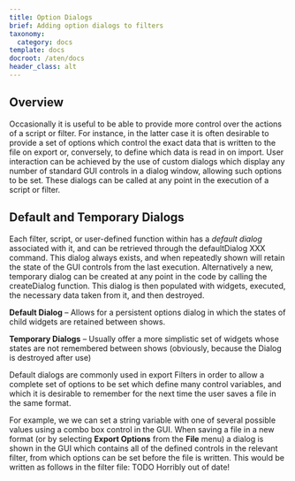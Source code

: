 ```yaml
---
title: Option Dialogs
brief: Adding option dialogs to filters
taxonomy:
  category: docs
template: docs
docroot: /aten/docs
header_class: alt
---
```


## Overview

Occasionally it is useful to be able to provide more control over the actions of a script or filter. For instance, in the latter case it is often desirable to provide a set of options which control the exact data that is written to the file on export or, conversely, to define which data is read in on import. User interaction can be achieved by the use of custom dialogs which display any number of standard GUI controls in a dialog window, allowing such options to be set. These dialogs can be called at any point in the execution of a script or filter.

## Default and Temporary Dialogs

Each filter, script, or user-defined function within has a _default dialog_ associated with it, and can be retrieved through the defaultDialog XXX command. This dialog always exists, and when repeatedly shown will retain the state of the GUI controls from the last execution. Alternatively a new, temporary dialog can be created at any point in the code by calling the createDialog function. This dialog is then populated with widgets, executed, the necessary data taken from it, and then destroyed.

**Default Dialog** – Allows for a persistent options dialog in which the states of child widgets are retained between shows.

**Temporary Dialogs** – Usually offer a more simplistic set of widgets whose states are not remembered between shows (obviously, because the Dialog is destroyed after use)

Default dialogs are commonly used in export Filters in order to allow a complete set of options to be set which define many control variables, and which it is desirable to remember for the next time the user saves a file in the same format.

For example, we we can set a string variable with one of several possible values using a combo box control in the GUI. When saving a file in a new format (or by selecting **Export Options** from the **File** menu) a dialog is shown in the GUI which contains all of the defined controls in the relevant filter, from which options can be set before the file is written. This would be written as follows in the filter file:
 TODO Horribly out of date!
